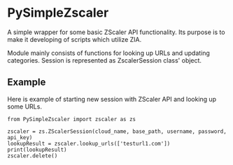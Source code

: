 # PySimpleZscaler

A simple wrapper for some basic ZScaler API functionality. Its purpose is to make it
developing of scripts which utilize ZIA.

Module mainly consists of functions for looking up URLs and updating categories.
Session is represented as ZscalerSession class' object.

## Example
Here is example of starting new session with ZScaler API and looking up some URLs.
```
from PySimpleZscaler import zscaler as zs

zscaler = zs.ZScalerSession(cloud_name, base_path, username, password, api_key)
lookupResult = zscaler.lookup_urls(['testurl1.com'])
print(lookupResult)
zscaler.delete()
```